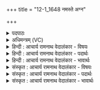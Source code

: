 +++
title = "12-1_1648 नमस्ते अग्न"

+++
<details><summary>पदपाठः</summary>

न꣡मः꣢꣯। ते꣣। अग्ने। ओ꣡ज꣢꣯से। गृ꣣ण꣡न्ति꣢। दे꣣व। कृष्ट꣡यः꣢। अ꣡मैः꣢꣯। अ꣣मि꣡त्र꣢म्। अ꣣। मि꣡त्र꣢꣯म्। अ꣣र्द꣡य। १६४८।
</details>

<details><summary>अधिमन्त्रम् (VC)</summary>

- अग्निः
- विरूप आङ्गिरसः
- गायत्री
- षड्जः
</details>

<details><summary>हिन्दी : आचार्य रामनाथ वेदालंकार - विषयः</summary>

प्रथम ऋचा पूर्वार्चिक में ११ क्रमाङ्क पर परमात्मा और राजा को सम्बोधित की गयी थी। यहाँ परमात्मा,राजा और योगिराज को सम्बोधन है।
</details>

<details><summary>हिन्दी : आचार्य रामनाथ वेदालंकार - पदार्थः</summary>

पदार्थान्वयभाषाः -  हे(देव)दान आदि गुणों से युक्त(अग्ने)अग्रनायक परमात्मन्,राजन् वा योगिराज! (ते ओजसे)तुम्हारे बल और प्रताप के लिए(कृष्टयः)मनुष्य(नमः गृणन्ति)नमस्कार करते हैं अर्थात् तुम्हारे बल और प्रताप की प्रशंसा करते हैं। तुम(अमैः)अपने बलों से(अमित्रम्)योग-मार्ग वा जीवन-मार्ग में आते हुए शत्रु को(अर्दय)पीड़ित कर डालो ॥१॥
</details>

<details><summary>हिन्दी : आचार्य रामनाथ वेदालंकार - भावार्थः</summary>

भावार्थभाषाः -  पग-पग पर हमारे निर्धारित लक्ष्य में जो विघ्न आते हैं,वे परमेश्वर की प्रेरणा से,राजा की सहायता से और योग-प्रशिक्षक के योग्य प्रशिक्षण से सरलतापूर्वक दूर किये जा सकते हैं ॥१॥
</details>

<details><summary>संस्कृत : आचार्य रामनाथ वेदालंकार - विषयः</summary>

तत्र प्रथमा ऋक् पूर्वार्चिके ११ क्रमाङ्के परमात्मानं राजानं च सम्बोधिता। अत्र परमात्मा नृपतिः योगिराट् च सम्बोध्यते।
</details>

<details><summary>संस्कृत : आचार्य रामनाथ वेदालंकार - पदार्थः</summary>

पदार्थान्वयभाषाः -  हे(देव)दानादिगुणयुक्त(अग्ने)अग्रणीः परमात्मन् नृपते योगिराड् वा! (ते ओजसे)तव बलाय प्रतापाय च(कृष्टयः)मनुष्याः(नमः गृणन्ति)नमः उच्चारयन्ति,तव बलं प्रतापं च प्रशंसन्तीत्यर्थः। त्वम्(अमैः)स्वकीयैः बलैः(अमित्रम्)योगमार्गे जीवनमार्गे वा समागच्छन्तं शत्रुम्(अर्दय)पीडय ॥१॥
</details>

<details><summary>संस्कृत : आचार्य रामनाथ वेदालंकार - भावार्थः</summary>

भावार्थभाषाः -  पदे पदेऽस्माकं निर्धारिते लक्ष्ये ये विघ्ना आगच्छन्ति ते परमेश्वरस्य प्रेरणया नृपतेः साहाय्येन योगप्रशिक्षकस्य च समुचितेन प्रशिक्षणेन सरलतयैव दूरीकर्तुं शक्यन्ते ॥१॥
</details>